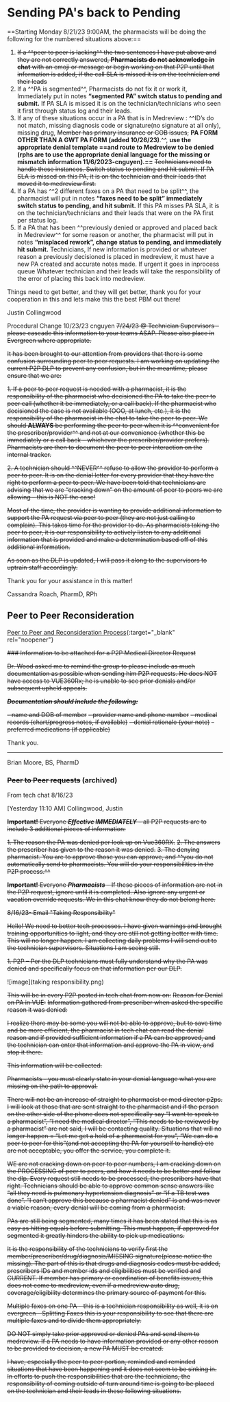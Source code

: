 # Sending PA's back to Pending 

==Starting Monday 8/21/23 9:00AM, the pharmacists will be doing the following for the numbered situations above:==

1.	~~If a ^^peer to peer is lacking^^ the two sentences I have put above and they are not correctly answered, **Pharmacists do not acknowledge in chat** with an emoji or message or begin working on that P2P until that information is added, if the call SLA is missed it is on the technician and their leads~~
2.	If a ^^PA is segmented^^, Pharmacists do not fix it or work it, Immediately put in notes **“segmented PA” switch status to pending and submit.** If PA SLA is missed it is on the technician/technicians who seen it first through status log and their leads.
3.	If any of these situations occur in a PA that is in Medreview : ^^ID’s do not match, missing diagnosis code or signature(no signature at all only), missing drug, ~~Member has primary insurance or COB issues~~; **PA FORM OTHER THAN A GWT PA FORM (added 10/26/23)**.^^, **use the appropriate denial template ==and route to Medreview to be denied (rphs are to use the appropriate denial language for the missing or mismatch information 11/6/2023-cnguyen).==** ~~Technicians need to handle these instances. Switch status to pending and hit submit. If PA SLA is missed on this PA, it is on the technician and their leads that moved it to medreview first.~~
4.	If a PA has ^^2 different faxes on a PA that need to be split^^, the pharmacist will put in notes **“faxes need to be split” immediately switch status to pending, and hit submit.** If this PA misses PA SLA, it is on the technician/technicians and their leads that were on the PA first per status log.
5.	If a PA that has been ^^previously denied or approved and placed back in Medreview^^ for some reason or another, the pharmacist will put in notes **“misplaced rework”, change status to pending, and immediately hit submit.** Technicians, If new information is provided or whatever reason a previously decisioned is placed in medreview, it must have a new PA created and accurate notes made. If urgent it goes in inprocess queue Whatever technician and their leads will take the responsibility of the error of placing this back into medreview.

Things need to get better, and they will get better, thank you for your cooperation in this and lets make this the best PBM out there!


Justin Collingwood


Procedural Change 10/23/23 cnguyen
~~7/24/23 @ Technician Supervisors – please cascade this information to your teams ASAP. Please also place in Evergreen where appropriate.~~

~~It has been brought to our attention from providers that there is some confusion surrounding peer to peer requests. I am working on updating the current P2P DLP to prevent any confusion, but in the meantime, please ensure that we are:~~

~~1.	If a peer to peer request is needed with a pharmacist, it is the responsibility of the pharmacist who decisioned the PA to take the peer to peer call (whether it be immediately, or a call back). If the pharmacist who decisioned the case is not available (OOO, at lunch, etc.), it is the responsibility of the pharmacist in the chat to take the peer to peer. We should **ALWAYS** be performing the peer to peer when it is ^^convenient for the prescriber/provider^^ and not at our convenience (whether this be immediately or a call back – whichever the prescriber/provider prefers). Pharmacists are then to document the peer to peer interaction on the internal tracker.~~
   
~~2.	A technician should ^^NEVER^^ refuse to allow the provider to perform a peer to peer. It is on the denial letter for every provider that they have the right to perform a peer to peer. We have been told that technicians are advising that we are “cracking down” on the amount of peer to peers we are allowing – this is NOT the case!~~

~~Most of the time, the provider is wanting to provide additional information to support the PA request via peer to peer (they are not just calling to complain). This takes time for the provider to do. As pharmacists taking the peer to peer, it is our responsibility to actively listen to any additional information that is provided and make a determination based off of this additional information.~~

~~As soon as the DLP is updated, I will pass it along to the supervisors to uptrain staff accordingly.~~

Thank you for your assistance in this matter!

Cassandra Roach, PharmD, RPh



## Peer to Peer Reconsideration

[Peer to Peer and Reconsideration Process](https://mygainwell.sharepoint.com.mcas.ms/:w:/r/teams/OHSPBM/_layouts/15/Doc.aspx?sourcedoc=%7B45CA3683-3A81-4050-B775-EA8C41C2919D%7D&file=Peer%20to%20Peer%20and%20Reconsideration%20Process%20%20Updated%2005242023.docx&action=default&mobileredirect=true&cid=d388194a-3e49-4b4d-90b4-125226710d44){:target="_blank" rel="noopener"}


~~### Information to be attached for a P2P Medical Director Request~~

~~Dr. Wood asked me to remind the group to please include as much documentation as possible when sending him P2P requests. He does NOT have access to VUE360Rx; he is unable to see prior denials and/or subsequent upheld appeals.~~ 

~~***Documentation should include the following:***~~

~~- name and DOB of member~~ 
~~- provider name and phone number~~
~~- medical records (chart/progress notes, if available)~~ 
~~- denial rationale (your note)~~ 
~~- preferred medications (if applicable)~~

Thank you.

___________________________________________
Brian Moore, BS, PharmD



### ~~Peer to Peer requests~~ (archived) 

From tech chat 8/16/23

[Yesterday 11:10 AM] Collingwood, Justin

~~**Important!** Everyone ***Effective IMMEDIATELY*** – all P2P requests are to include 3 additional pieces of information:~~ 

~~1. The reason the PA was denied per look up on Vue360RX.~~
~~2. The answers the prescriber has given to the reason it was denied.~~
~~3. The denying pharmacist. You are to approve those you can approve, and ^^you do not automatically send to pharmacists. You will do your responsibilities in the P2P process.^^~~

~~**Important!** Everyone ***Pharmacists*** – If these pieces of information are not in the P2P request, ignore until it is completed. Also ignore any urgent or vacation override requests. We in this chat know they do not belong here.~~

~~8/16/23- Email "Taking Responsibility"~~

~~Hello! We need to better tech processes. I have given warnings and brought training opportunities to light, and they are still not getting better with time.~~
~~This will no longer happen. I am collecting daily problems I will send out to the technician supervisors.
Situations I am seeing still.~~

~~1.	P2P – Per the DLP technicians must fully understand why the PA was denied and specifically focus on that information per our DLP.~~
   
![image](taking responsibility.png)

~~This will be in every P2P posted in tech chat from now on:~~
              ~~Reason for Denial on PA in VUE:~~
              ~~Information gathered from prescriber when asked the specific reason it was denied:~~

~~I realize there may be some you will not be able to approve, but to save time and be more efficient, the pharmacist in tech chat can read the denial reason and if provided sufficient information if a PA can be approved, and the technician can enter that information and approve the PA in view, and stop it there.~~

~~This information will be collected.~~

~~Pharmacists - you must clearly state in your denial language what you are missing on the path to approval.~~

~~There will not be an increase of straight to pharmacist or med director p2ps. I will look at those that are sent straight to the pharmacist and if the person on the other side of the phone does not specifically say “I want to speak to a pharmacist”, “I need the medical director”, “This needs to be reviewed by a pharmacist” are not said, I will be contacting quality. Situations that will no longer happen = “Let me get a hold of a pharmacist for you”, “We can do a peer to peer for this”(and not accepting the PA for yourself to handle) etc are not acceptable, you offer the service, you complete it.~~

~~WE are not cracking down on peer to peer numbers, I am cracking down on the PROCESSING of peer to peers, and how it needs to be better and follow the dlp. Every request still needs to be processed, the prescribers have that right. Technicians should be able to approve common sense answers like “all they need is pulmonary hypertension diagnosis” or “if a TB test was done”. “I can’t approve this because a pharmacist denied” is and was never a viable reason, every denial will be coming from a pharmacist.~~

~~PAs are still being segmented, many times it has been stated that this is as easy as hitting equals before submitting. This must happen, if approved for segmented it greatly hinders the ability to pick up medications.~~

~~It is the responsibility of the technicians to verify first the member/prescriber/drug/diagnosis/MISSING signature(please notice the missing). The part of this is that drugs and diagnosis codes must be added, prescribers IDs and member ids and eligibilities must be verified and CURRENT. If member has primary or coordination of benefits issues, this does not come to medreview, even if a medreview auto drug, coverage/eligibility determines the primary source of payment for this.~~

~~Multiple faxes on one PA – this is a technician responsibility as well, it is on evergreen - Splitting Faxes this is your responsibility to see that there are multiple faxes and to divide them appropriately.~~

~~DO NOT simply take prior approved or denied PAs and send them to medreview. If a PA needs to have information provided or any other reason to be provided to decision, a new PA MUST be created.~~

~~I have, especially the peer to peer portion, reminded and reminded situations that have been happening and it does not seem to be sinking in. In efforts to push the responsibilities that are the technicians, the responsibility of coming outside of turn around time is going to be placed on the technician and their leads in these following situations.~~





